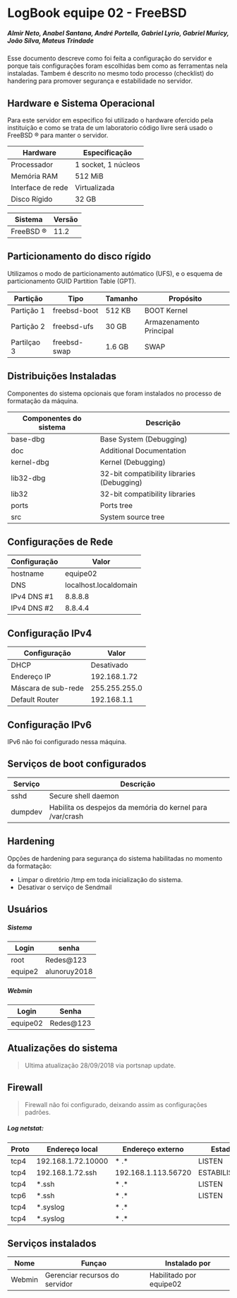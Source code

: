 # LogBook equipe 02 - FreeBSD
##### Almir Neto, Anabel Santana, André Portella, Gabriel Lyrio, Gabriel Muricy, João Silva, Mateus Trindade

Esse documento descreve como foi feita a configuração do servidor e porque tais configurações foram escolhidas bem como as ferramentas nela instaladas. Tambem é descrito no mesmo todo processo (checklist) do handering para promover segurança e estabilidade no servidor.

## Hardware e Sistema Operacional
Para este servidor em especifico foi utilizado o hardware ofercido pela instituição e como se trata de um laboratorio código livre será usado o FreeBSD &reg; para manter o servidor.

Hardware|Especificação
-|-
Processador | 1 socket, 1 núcleos
Memória RAM | 512 MiB
Interface de rede | Virtualizada
Disco Rígido | 32 GB

Sistema| Versão
-|-
FreeBSD &reg;| 11.2

## Particionamento do disco rígido
Utilizamos o modo de particionamento autómatico (UFS), e o esquema de particionamento GUID Partition Table (GPT).  

Partição | Tipo | Tamanho | Propósito
-|-|-|-
Partição 1 | freebsd-boot | 512 KB | BOOT Kernel
Partição 2  | freebsd-ufs| 30 GB | Armazenamento Principal
Partilçao 3 | freebsd-swap | 1.6 GB | SWAP

## Distribuições Instaladas
Componentes do sistema opcionais que foram instalados no processo de formatação da máquina.

Componentes do sistema | Descrição
-|-
base-dbg | Base System (Debugging)
doc | Additional Documentation
kernel-dbg | Kernel (Debugging)
lib32-dbg | 32-bit compatibility libraries (Debugging)
lib32 | 32-bit compatibility libraries
ports | Ports tree
src | System source tree

## Configurações de Rede
Configuração | Valor
-|-
hostname | equipe02
DNS | localhost.localdomain
IPv4 DNS #1 | 8.8.8.8
IPv4 DNS #2 | 8.8.4.4

## Configuração IPv4
Configuração | Valor
-|-
DHCP | Desativado
Endereço IP | 192.168.1.72
Máscara de sub-rede | 255.255.255.0
Default Router | 192.168.1.1
  
## Configuração IPv6
IPv6 não foi configurado nessa máquina.

## Serviços de boot configurados
Serviço | Descrição
-|-
sshd | Secure shell daemon
dumpdev | Habilita os despejos da memória do kernel para /var/crash

## Hardening
Opções de hardening para segurança do sistema habilitadas no momento da formatação:  
- Limpar o diretório /tmp em toda inicialização do sistema.
- Desativar o serviço de Sendmail

## Usuários
##### Sistema
Login | senha
-|-
root | Redes@123
equipe2 | alunoruy2018

##### Webmin
Login| Senha
-|-
equipe02 | Redes@123

## Atualizações do sistema
 > Ultima atualização 28/09/2018 via portsnap update.

## Firewall
 > Firewall não foi configurado, deixando assim as configurações padrões.

##### Log netstat:

  Proto  |Endereço local       |  Endereço externo      | Estado
 -|-|-|-
 tcp4 | 192.168.1.72.10000 | * .* | LISTEN
 tcp4 | 192.168.1.72.ssh | 192.168.1.113.56720 | ESTABILISHED
  tcp4 | *.ssh | * .* | LISTEN
  tcp6 | *.ssh |  * .*| LISTEN
  tcp4 | *.syslog |  * .*| 
  tcp4 | *.syslog |  * .*| 

## Serviços instalados

Nome|Funçao|Instalado por
-|-|-
Webmin|Gerenciar recursos do servidor| Habilitado por equipe02
